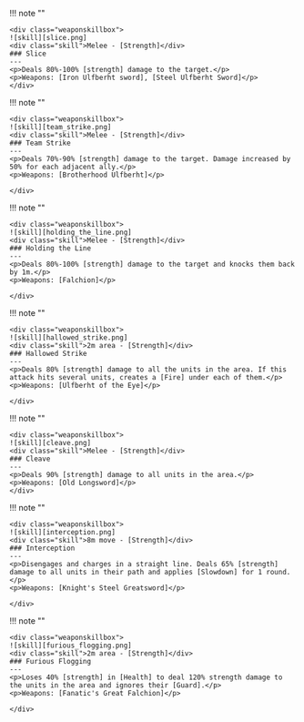 !!! note ""

    <div class="weaponskillbox">
    ![skill][slice.png]
    <div class="skill">Melee - [Strength]</div>
    ### Slice
    ---
    <p>Deals 80%-100% [strength] damage to the target.</p>
    <p>Weapons: [Iron Ulfberht sword], [Steel Ulfberht Sword]</p>
    </div>

!!! note ""

    <div class="weaponskillbox">
    ![skill][team_strike.png]
    <div class="skill">Melee - [Strength]</div>
    ### Team Strike
    ---
    <p>Deals 70%-90% [strength] damage to the target. Damage increased by 50% for each adjacent ally.</p>
    <p>Weapons: [Brotherhood Ulfberht]</p>

    </div>

!!! note ""

    <div class="weaponskillbox">
    ![skill][holding_the_line.png]
    <div class="skill">Melee - [Strength]</div>
    ### Holding the Line
    ---
    <p>Deals 80%-100% [strength] damage to the target and knocks them back by 1m.</p>
    <p>Weapons: [Falchion]</p>

    </div>

!!! note ""

    <div class="weaponskillbox">
    ![skill][hallowed_strike.png]
    <div class="skill">2m area - [Strength]</div>
    ### Hallowed Strike
    ---
    <p>Deals 80% [strength] damage to all the units in the area. If this attack hits several units, creates a [Fire] under each of them.</p>
    <p>Weapons: [Ulfberht of the Eye]</p>

    </div>

!!! note ""

    <div class="weaponskillbox">
    ![skill][cleave.png]
    <div class="skill">Melee - [Strength]</div>
    ### Cleave
    ---
    <p>Deals 90% [strength] damage to all units in the area.</p>
    <p>Weapons: [Old Longsword]</p>
    </div>


!!! note ""

    <div class="weaponskillbox">
    ![skill][interception.png]
    <div class="skill">8m move - [Strength]</div>
    ### Interception
    ---
    <p>Disengages and charges in a straight line. Deals 65% [strength] damage to all units in their path and applies [Slowdown] for 1 round.</p>
    <p>Weapons: [Knight's Steel Greatsword]</p>

    </div>

!!! note ""

    <div class="weaponskillbox">
    ![skill][furious_flogging.png]
    <div class="skill">2m area - [Strength]</div>
    ### Furious Flogging
    ---
    <p>Loses 40% [strength] in [Health] to deal 120% strength damage to the units in the area and ignores their [Guard].</p>
    <p>Weapons: [Fanatic's Great Falchion]</p>

    </div>
